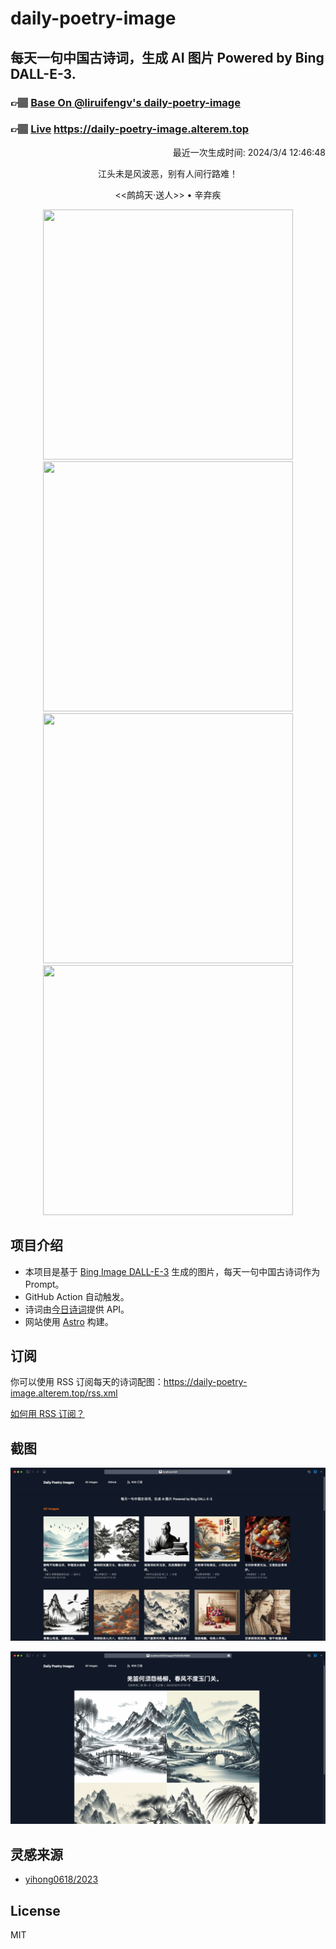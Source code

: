 
# daily-poetry-image

## 每天一句中国古诗词，生成 AI 图片 Powered by Bing DALL-E-3.

### 👉🏽 [Base On @liruifengv's daily-poetry-image](https://github.com/liruifengv/daily-poetry-image)

### 👉🏽 [Live](https://daily-poetry-image.alterem.top/) https://daily-poetry-image.alterem.top

<p align="right">
  最近一次生成时间: 2024/3/4 12:46:48
</p>
<p align="center">
江头未是风波恶，别有人间行路难！
</p>
<p align="center">
<<鹧鸪天·送人>> • 辛弃疾
</p>
<p align="center">
<img src="https://tse4.mm.bing.net/th/id/OIG1.CWeyJltdpJuzas2qEqq4" height="400" width="400" />
<img src="https://tse1.mm.bing.net/th/id/OIG1.7c2ttuY_P6b7X8v6l1LG" height="400" width="400" />
<img src="https://tse2.mm.bing.net/th/id/OIG1.oMAwgQCvdo5Mi5MY8SIy" height="400" width="400" />
<img src="https://tse3.mm.bing.net/th/id/OIG1.G1Q_gnIgvkSbWMmDYhuL" height="400" width="400" />
</p>

## 项目介绍

-   本项目是基于 [Bing Image DALL-E-3](https://www.bing.com/images/create) 生成的图片，每天一句中国古诗词作为 Prompt。
-   GitHub Action 自动触发。
-   诗词由[今日诗词](https://www.jinrishici.com/)提供 API。
-   网站使用 [Astro](https://astro.build) 构建。

## 订阅

你可以使用 RSS 订阅每天的诗词配图：https://daily-poetry-image.alterem.top/rss.xml

[如何用 RSS 订阅？](https://zhuanlan.zhihu.com/p/55026716)

## 截图

![图片列表](./screenshots/Snipaste_2023-12-28_21-00-26.png)

![图片详情](./screenshots/Snipaste_2023-12-28_21-00-53.png)

## 灵感来源

-   [yihong0618/2023](https://github.com/yihong0618/2023)

## License

MIT
